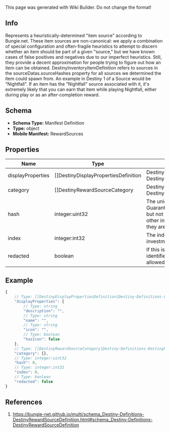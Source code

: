 <span class="wiki-builder">This page was generated with Wiki Builder. Do not change the format!</span>

## Info
Represents a heuristically-determined &quot;item source&quot; according to Bungie.net. These item sources are non-canonical: we apply a combination of special configuration and often-fragile heuristics to attempt to discern whether an item should be part of a given &quot;source,&quot; but we have known cases of false positives and negatives due to our imperfect heuristics. Still, they provide a decent approximation for people trying to figure out how an item can be obtained. DestinyInventoryItemDefinition refers to sources in the sourceDatas.sourceHashes property for all sources we determined the item could spawn from. An example in Destiny 1 of a Source would be &quot;Nightfall&quot;. If an item has the &quot;Nightfall&quot; source associated with it, it's extremely likely that you can earn that item while playing Nightfall, either during play or as an after-completion reward.

## Schema
* **Schema Type:** Manifest Definition
* **Type:** object
* **Mobile Manifest:** RewardSources

## Properties
Name | Type | Description
---- | ---- | -----------
displayProperties | [[DestinyDisplayPropertiesDefinition|Destiny-Definitions-Common-DestinyDisplayPropertiesDefinition]]:Definition | 
category | [[DestinyRewardSourceCategory|Destiny-Definitions-DestinyRewardSourceCategory]]:Enum | Sources are grouped into categories: common ways that items are provided. I hope to see this expand in Destiny 2 once we have time to generate accurate reward source data.
hash | integer:uint32 | The unique identifier for this entity. Guaranteed to be unique for the type of entity, but not globally. When entities refer to each other in Destiny content, it is this hash that they are referring to.
index | integer:int32 | The index of the entity as it was found in the investment tables.
redacted | boolean | If this is true, then there is an entity with this identifier/type combination, but BNet is not yet allowed to show it. Sorry!

## Example
```javascript
{
    // Type: [[DestinyDisplayPropertiesDefinition|Destiny-Definitions-Common-DestinyDisplayPropertiesDefinition]]:Definition
    "displayProperties": {
        // Type: string
        "description": "",
        // Type: string
        "name": "",
        // Type: string
        "icon": "",
        // Type: boolean
        "hasIcon": false
    },
    // Type: [[DestinyRewardSourceCategory|Destiny-Definitions-DestinyRewardSourceCategory]]:Enum
    "category": {},
    // Type: integer:uint32
    "hash": 0,
    // Type: integer:int32
    "index": 0,
    // Type: boolean
    "redacted": false
}

```

## References
1. https://bungie-net.github.io/multi/schema_Destiny-Definitions-DestinyRewardSourceDefinition.html#schema_Destiny-Definitions-DestinyRewardSourceDefinition
